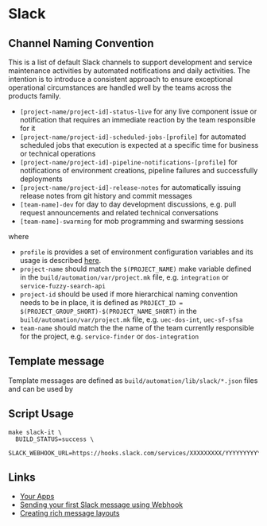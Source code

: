 # Slack

## Channel Naming Convention

This is a list of default Slack channels to support development and service maintenance activities by automated notifications and daily activities. The intention is to introduce a consistent approach to ensure exceptional operational circumstances are handled well by the teams across the products family.

- `[project-name/project-id]-status-live` for any live component issue or notification that requires an immediate reaction by the team responsible for it
- `[project-name/project-id]-scheduled-jobs-[profile]` for automated scheduled jobs that execution is expected at a specific time for business or technical operations
- `[project-name/project-id]-pipeline-notifications-[profile]` for notifications of environment creations, pipeline failures and successfully deployments
- `[project-name/project-id]-release-notes` for automatically issuing release notes from git history and commit messages
- `[team-name]-dev` for day to day development discussions, e.g. pull request announcements and related technical conversations
- `[team-name]-swarming` for mob programming and swarming sessions

where

- `profile` is provides a set of environment configuration variables and its usage is described [here](https://github.com/nhsd-exeter/make-devops/blob/master/build/automation/lib/project/template/build/automation/var/profile/README.md).
- `project-name` should match the `$(PROJECT_NAME)` make variable defined in the `build/automation/var/project.mk` file, e.g. `integration` or `service-fuzzy-search-api`
- `project-id` should be used if more hierarchical naming convention needs to be in place, it is defined as `PROJECT_ID = $(PROJECT_GROUP_SHORT)-$(PROJECT_NAME_SHORT)` in the `build/automation/var/project.mk` file, e.g. `uec-dos-int`, `uec-sf-sfsa`
- `team-name` should match the the name of the team currently responsible for the project, e.g. `service-finder` or `dos-integration`

## Template message

Template messages are defined as `build/automation/lib/slack/*.json` files and can be used by

## Script Usage

    make slack-it \
      BUILD_STATUS=success \
      SLACK_WEBHOOK_URL=https://hooks.slack.com/services/XXXXXXXXX/YYYYYYYYYYY/ZZZZZZZZZZZZZZZZZZZZZZZZ

## Links

- [Your Apps](https://api.slack.com/apps/)
- [Sending your first Slack message using Webhook](https://api.slack.com/tutorials/slack-apps-hello-world)
- [Creating rich message layouts](https://api.slack.com/messaging/composing/layouts)
